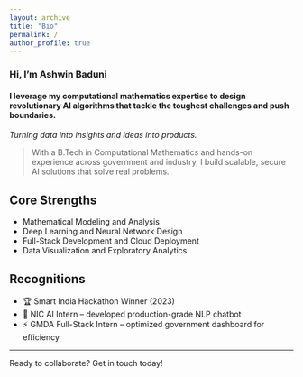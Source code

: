 ```yaml
---
layout: archive
title: "Bio"
permalink: /
author_profile: true
---
```


### Hi, I’m Ashwin Baduni
#### I leverage my computational mathematics expertise to design revolutionary AI algorithms that tackle the toughest challenges and push boundaries.

*Turning data into insights and ideas into products.*

> With a B.Tech in Computational Mathematics and hands-on experience across government and industry, I build scalable, secure AI solutions that solve real problems.

## Core Strengths
- Mathematical Modeling and Analysis 
- Deep Learning and Neural Network Design  
- Full-Stack Development and Cloud Deployment  
- Data Visualization and Exploratory Analytics

## Recognitions
- 🏆 Smart India Hackathon Winner (2023)
- 🤖 NIC AI Intern – developed production-grade NLP chatbot
- ⚡ GMDA Full-Stack Intern – optimized government dashboard for efficiency

---

Ready to collaborate? Get in touch today!
